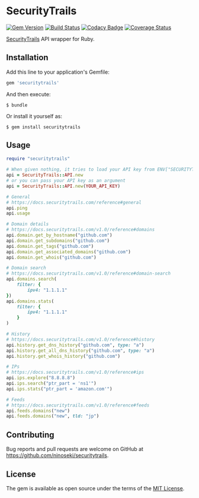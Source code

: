 # SecurityTrails

[![Gem Version](https://badge.fury.io/rb/securitytrails.svg)](https://badge.fury.io/rb/securitytrails)
[![Build Status](https://travis-ci.org/ninoseki/securitytrails.svg?branch=master)](https://travis-ci.org/ninoseki/securitytrails)
[![Codacy Badge](https://api.codacy.com/project/badge/Grade/9637f5ed2b8943c28d9d61db778330fb)](https://www.codacy.com/app/ninoseki/securitytrails)
[![Coverage Status](https://coveralls.io/repos/github/ninoseki/securitytrails/badge.svg?branch=master)](https://coveralls.io/github/ninoseki/securitytrails?branch=master)

[SecurityTrails](https://securitytrails.com) API wrapper for Ruby.

## Installation

Add this line to your application's Gemfile:

```ruby
gem 'securitytrails'
```

And then execute:

    $ bundle

Or install it yourself as:

    $ gem install securitytrails

## Usage

```ruby
require "securitytrails"

# When given nothing, it tries to load your API key from ENV["SECURITYTRAILS_API_KEY"]
api = SecurityTrails::API.new
# or you can pass your API key as an argument
api = SecurityTrails::API.new(YOUR_API_KEY)

# General
# https://docs.securitytrails.com/reference#general
api.ping
api.usage

# Domain details
# https://docs.securitytrails.com/v1.0/reference#domains
api.domain.get_by_hostname("github.com")
api.domain.get_subdomains("github.com")
api.domain.get_tags("github.com")
api.domain.get_associated_domains("github.com")
api.domain.get_whois("github.com")

# Domain search
# https://docs.securitytrails.com/v1.0/reference#domain-search
api.domains.search(
    filter: {
        ipv4: "1.1.1.1"
})
api.domains.stats(
    filter: {
        ipv4: "1.1.1.1"
    }
)

# History
# https://docs.securitytrails.com/v1.0/reference#history
api.history.get_dns_history("github.com", type: "a")
api.history.get_all_dns_history("github.com", type: "a")
api.history.get_whois_history("github.com")

# IPs
# https://docs.securitytrails.com/v1.0/reference#ips
api.ips.explore("8.8.8.8")
api.ips.search("ptr_part = 'ns1'")
api.ips.stats("ptr_part = 'amazon.com'")

# Feeds
# https://docs.securitytrails.com/v1.0/reference#feeds
api.feeds.domains("new")
api.feeds.domains("new", tld: "jp")
```

## Contributing

Bug reports and pull requests are welcome on GitHub at https://github.com/ninoseki/securitytrails.

## License

The gem is available as open source under the terms of the [MIT License](https://opensource.org/licenses/MIT).
